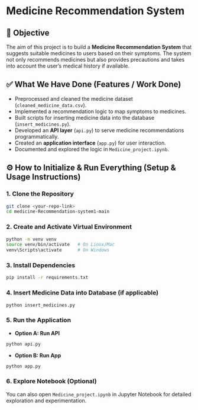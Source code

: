 # Medicine Recommendation System

## 🎯 Objective

The aim of this project is to build a **Medicine Recommendation System** that suggests suitable medicines to users based on their symptoms. The system not only recommends medicines but also provides precautions and takes into account the user’s medical history if available.

## ✅ What We Have Done (Features / Work Done)

* Preprocessed and cleaned the medicine dataset (`cleaned_medicine_data.csv`).
* Implemented a recommendation logic to map symptoms to medicines.
* Built scripts for inserting medicine data into the database (`insert_medicines.py`).
* Developed an **API layer** (`api.py`) to serve medicine recommendations programmatically.
* Created an **application interface** (`app.py`) for user interaction.
* Documented and explored the logic in `Medicine_project.ipynb`.

## ⚙️ How to Initialize & Run Everything (Setup & Usage Instructions)

### 1. Clone the Repository

```bash
git clone <your-repo-link>
cd medicine-Recommendation-system1-main
```

### 2. Create and Activate Virtual Environment

```bash
python -m venv venv
source venv/bin/activate   # On Linux/Mac
venv\Scripts\activate      # On Windows
```

### 3. Install Dependencies

```bash
pip install -r requirements.txt
```

### 4. Insert Medicine Data into Database (if applicable)

```bash
python insert_medicines.py
```

### 5. Run the Application

* **Option A: Run API**

```bash
python api.py
```

* **Option B: Run App**

```bash
python app.py
```

### 6. Explore Notebook (Optional)

You can also open `Medicine_project.ipynb` in Jupyter Notebook for detailed exploration and experimentation.
